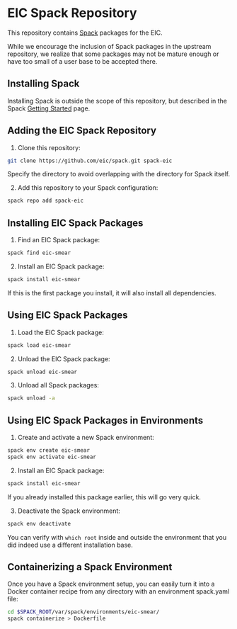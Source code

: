# EIC Spack Repository

This repository contains [Spack](https://spack.readthedocs.io/en/latest/index.html) packages for the EIC.

While we encourage the inclusion of Spack packages in the upstream repository, we realize that some packages may not be mature enough or have too small of a user base to be accepted there.

## Installing Spack

Installing Spack is outside the scope of this repository, but described in the Spack [Getting Started](https://spack.readthedocs.io/en/latest/getting_started.html) page.

## Adding the EIC Spack Repository

1. Clone this repository:
```sh
git clone https://github.com/eic/spack.git spack-eic
```
Specify the directory to avoid overlapping with the directory for Spack itself.

2. Add this repository to your Spack configuration:
```sh
spack repo add spack-eic
```

## Installing EIC Spack Packages

1. Find an EIC Spack package:
```sh
spack find eic-smear
```

2. Install an EIC Spack package:
```sh
spack install eic-smear
```
If this is the first package you install, it will also install all dependencies.

## Using EIC Spack Packages

1. Load the EIC Spack package:
```sh
spack load eic-smear
```

2. Unload the EIC Spack package:
```sh
spack unload eic-smear
```

3. Unload all Spack packages:
```sh
spack unload -a
```

## Using EIC Spack Packages in Environments

1. Create and activate a new Spack environment:
```sh
spack env create eic-smear
spack env activate eic-smear
```

2. Install an EIC Spack package:
```sh
spack install eic-smear
```
If you already installed this package earlier, this will go very quick.

3. Deactivate the Spack environment:
```sh
spack env deactivate
```
You can verify with `which root` inside and outside the environment that you did indeed use a different installation base.

## Containerizing a Spack Environment

Once you have a Spack environment setup, you can easily turn it into a Docker container recipe from any directory with an environment spack.yaml file:
```sh
cd $SPACK_ROOT/var/spack/environments/eic-smear/
spack containerize > Dockerfile
```
